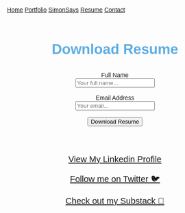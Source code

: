 <head>
<style>
body {
  margin: 0;
  font-family: Arial, Helvetica, sans-serif;
}

.topnav {
  overflow: hidden;
  top: 50%;
  background-color: #5DADE2;
  border-top-left-radius: 10px;
  border-bottom-left-radius: 10px;
  border-top-right-radius: 10px;
  border-bottom-right-radius: 10px;

}

.topnav a {
  float: left;
  color: #f2f2f2;
  text-align: center;
  padding: 14px 16px;
  text-decoration: none;
  font-size: 17px;
  width: 20%;
  margin:0;
  border-top-left-radius: 6px;
  border-bottom-left-radius: 6px;
  border-top-right-radius: 6px;
  border-bottom-right-radius: 6px;
}


.topnav a:hover {
  background-color: #ddd;
  color: black;
}

.topnav a.active {
  background-color: #3498DB;
  color: white;
}
      /* The dropdown container */
      .dropdown {
      float: left;
      overflow: hidden;
      color: #3498DB;
      }
      /* Dropdown button */
      .dropdown .dropbtn {
      float: center;
      color: #3498DB;
      text-align: center;
      padding: 14px 16px;
      text-decoration: none;
      font-size: 17px;
      min-width:18.5%;
      margin:0;
      }
      /* Dropdown content (hidden by default) */
      .dropdown-content {
      display: none;
      position: absolute;
      background-color: #f9f9f9;
      min-width: 18.6%;
      box-shadow: 0px 8px 16px 0px rgba(0,0,0,0.2);
      z-index: 1;
      }
      /* Links inside the dropdown */
      .dropdown-content a {
      float: none;
      color: black;
      padding: 12px 16px;
      text-decoration: none;
      display: block;
      text-align: center;
      min-width:100%;
      }
      /* Add a grey background color to dropdown links on hover */
      .dropdown-content a:hover {
      min-width:100%;
      background-color: #cc2;
      }
      /* Show the dropdown menu on hover */
      .dropdown:hover .dropdown-content {
      display: block;
      }

@media screen and (max-width: 600px) {
  .topnav {position: relative;}
  .topnav a {
    float: left;
    display: block;
    text-align: center;
    width:100%;
  }
  .topnav a.icon {
    float: right;
    display: block;
  }

}

input[type=text], select, textarea, input[type=email]{
  width: 100%;
  padding: 12px;
  border: 1px solid #ccc;
  border-radius: 4px;
  margin-top: 6px;
  margin-bottom: 16px;
  resize: vertical;
}

input[type=submit] {
  background-color: #04AA6D;
  color: white;
  padding: 12px 20px;
  border: none;
  border-radius: 4px;
  cursor: pointer;
}

input[type=submit]:hover {
  background-color: #45a049;
  border-radius: 4px;
}

   </style>
</head>
<body>
  <div class="topnav">
    <a href="https://simonpastor.com">Home</a>
    <a href="https://simonpastor.com/portfolio">Portfolio</a>
    <!-- <div class="dropdown"> */
      <button class="dropbtn">
        <a href="#contact">SimonSays</a>
      <i class="fa fa-caret-down"></i>
      </button>
      <div class="dropdown-content">
         <a href="#">Emperor Gaius Trump</a>
         <a href="#">Harmless Tradition or (Khat)astrophe?</a>
         <a href="#">Post-Covid Social Status:Unclear</a>
      </div>
    </div> -->
    <a href="https://simonpastor.substack.com">SimonSays</a>
    <a class="active" href="">Resume</a>
    <a href="https://simonpastor.com/contact">Contact</a>
  </div>

<!-- <center>
<h1> <font color='#5DADE2'>Welcome to my Portfolio!</font></h1>
</center>
<br> -->
<center>
  <br>
  <br>

<div class="container">
  <div style="text-align:center">
    <center>
    <p style="font-size:33px">
    <font color='#5DADE2'>
      <strong>Download Resume</strong>
    </font>
    </p>
    </center>
  </div>
  <center>
  <div class="row">
    <form action="https://formspree.io/f/mknkjweb" method="POST">
      <label for="full-name">Full Name</label>
      <br>
      <input type="text" id="full-name" name="name" placeholder="Your full name..." required="">
      <br><br>
      <label for="email-address">Email Address</label>
      <br>
      <input type="email" id="email-address" name="_replyto" placeholder="Your email..." required="">
      <br><br>
      <center><input type="submit" value="Download Resume"></center>
    </form>
  </div>
  </center>
</div>

<br><br>

<center>
<a href="https://www.linkedin.com/in/simonpastor/"><p style="font-size:20px">View My Linkedin Profile</p></a>
<a href="https://twitter.com/the_simonpastor"><p style="font-size:20px">Follow me on Twitter 🐦</p></a>
<a href="https://simonpastor.substack.com"><p style="font-size:20px">Check out my Substack 💭</p></a>
</center>

<!-- ### Other Projects Simon Pastor -->

<!-- [Project 1 Title](http://example.com/) Simon Pastor
- [Project 2 Title](http://example.com/) Simon Pastor
- [Project 3 Title](http://example.com/) Simon Pastor
- [Project 4 Title](http://example.com/) Simon Pastor
- [Project 5 Title](http://example.com/) Simon Pastor -->
<!-- Global site tag (gtag.js) - Google Analytics -->
<script async src="https://www.googletagmanager.com/gtag/js?id=UA-192273691-1"></script>
<script>
  window.dataLayer = window.dataLayer || [];
  function gtag(){dataLayer.push(arguments);}
  gtag('js', new Date());

  gtag('config', 'UA-192273691-1');
</script>


